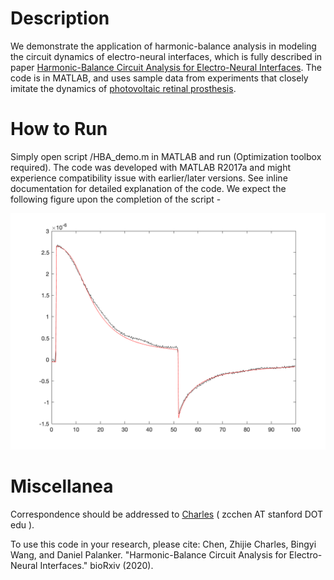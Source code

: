 # Description
We demonstrate the application of harmonic-balance analysis in modeling the circuit dynamics of electro-neural interfaces, which is fully described in paper [Harmonic-Balance Circuit Analysis for Electro-Neural Interfaces](https://doi.org/10.1101/2020.01.17.910968). The code is in MATLAB, and uses sample data from experiments that closely imitate the dynamics of [photovoltaic retinal prosthesis](https://en.wikipedia.org/wiki/Photovoltaic_retinal_prosthesis).

# How to Run
Simply open script /HBA_demo.m in MATLAB and run (Optimization toolbox required). The code was developed with MATLAB R2017a and might experience compatibility issue with earlier/later versions. See inline documentation for detailed explanation of the code. We expect the following figure upon the completion of the script -

![HBA Current Response](https://github.com/CCCharlesChan/HBA_demo/blob/master/fig_demo.png)

# Miscellanea
Correspondence should be addressed to [Charles](mailto:zcchen@stanford.edu?subject=[GitHub]%20HBA%20for%20Neural%20Interfaces) ( zcchen AT stanford DOT edu ).

To use this code in your research, please cite: Chen, Zhijie Charles, Bingyi Wang, and Daniel Palanker. "Harmonic-Balance Circuit Analysis for Electro-Neural Interfaces." bioRxiv (2020).
